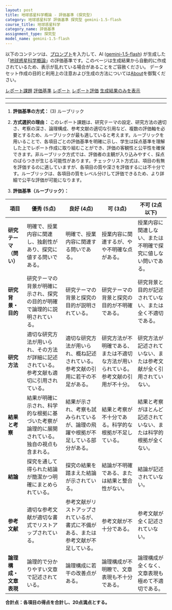 ```yaml
---
layout: post
title: 地球惑星科学概論 - 評価基準 (探究型)
category: 地球惑星科学 評価基準 探究型 gemini-1.5-flash
course_title: 地球惑星科学
category_name: 評価基準
assignment_type: 探究型
model_name: gemini-1.5-flash
---
```


以下のコンテンツは、[プロンプト](http://127.0.0.1:8000/generated/地球惑星科学/gemini-1.5-flash/prompt_評価基準-探究型.md)を入力して、AI ([gemini-1.5-flash](contents/gemini-1.5-flash)) が生成した「[地球惑星科学概論](/contents/地球惑星科学/)」の評価基準です。このページは生成結果から自動的に作成されているため、表示が乱れている場合があることをご容赦ください。
データセット作成の目的と利用上の注意および生成の方法については[About](/About)を御覧ください。

[レポート課題](../レポート課題-探究型)
[評価基準](../評価基準-探究型)
[レポート](../レポート-探究型)
[レポート評価](../レポート評価-探究型)
[生成結果のみを表示](http://127.0.0.1:8000/generated/地球惑星科学/gemini-1.5-flash/評価基準-探究型.md)
  

***
***
  
1. **評価基準の方式：** (3) ルーブリック

2. **方式選択の理由：** このレポート課題は、研究テーマの設定、研究方法の適切さ、考察の深さ、論理構成、参考文献の適切な引用など、複数の評価軸を必要とするため、ルーブリックが最も適していると考えます。ルーブリックを用いることで、各項目ごとの評価基準を明確に示し、学生は採点基準を理解した上でレポート作成に取り組むことができ、評価の客観性と公平性を確保できます。非ルーブリック方式では、評価者の主観が入り込みやすく、採点のばらつきが生じる可能性があります。チェックリスト方式は、項目の有無を評価するのに適していますが、各項目の質や深さを評価するには不十分です。ルーブリックは、各項目の質をレベル分けして評価できるため、より詳細で公平な評価が可能になります。


3. **評価基準（ルーブリック）：**

| 項目                     | 優秀 (5点)                                                                     | 良好 (4点)                                                                 | 可 (3点)                                                                   | 不可 (2点以下)                                                              |
|--------------------------|-------------------------------------------------------------------------------|-----------------------------------------------------------------------------|-----------------------------------------------------------------------------|-------------------------------------------------------------------------------|
| **研究テーマ（問い）**     | 明確で、授業内容に関連し、独創性があり、探究に値する問いである。                     | 明確で、授業内容に関連する問いである。                                      | 授業内容に関連するが、やや不明確な点がある。                               | 授業内容に関連しない、または不明確で探究に値しない問いである。                 |
| **研究背景・目的**       | 研究テーマの背景が明確に示され、探究の目的が明確で論理的に説明されている。           | 研究テーマの背景と探究の目的が説明されている。                             | 研究テーマの背景と探究の目的が不明確である。                               | 研究背景と目的が記述されていない、または全く不適切である。                   |
| **研究方法**             | 適切な研究方法が用いられ、その方法が詳細に記述されている。参考文献も適切に引用されている。 | 適切な研究方法が用いられ、概ね記述されている。参考文献の引用に若干の不足がある。 | 研究方法が不明確である、または不適切な方法が用いられている。参考文献の引用が不十分。 | 研究方法が記述されていない、または参考文献が全く引用されていない。             |
| **結果と考察**           | 結果が明確に示され、科学的な根拠に基づいた考察が論理的に展開されている。独自の視点も含まれる。 | 結果が示され、考察も試みられているが、論理の飛躍や根拠が不足している部分がある。 | 結果と考察が不十分である。科学的な根拠が不足している。                       | 結果と考察がほとんど記述されていない、または科学的根拠が全くない。             |
| **結論**                 | 探究を通して得られた結論が簡潔かつ明確にまとめられている。                     | 探究の結果を踏まえた結論が示されている。                                  | 結論が不明確である、または結果と整合性がない。                             | 結論が記述されていない。                                                    |
| **参考文献**             | 適切な参考文献が適切な書式でリストアップされている。                         | 参考文献がリストアップされているが、書式に不備がある、または参考文献が不足している。 | 参考文献が不十分である。                                                  | 参考文献が全く記述されていない。                                            |
| **論理構成・文章表現**   | 論理的で分かりやすい文章で記述されている。                                      | 論理構成に若干の改善点がある。                                              | 論理構成が不明瞭で、文章表現も不十分である。                               | 論理構成が全くなく、文章表現も極めて不適切である。                           |


**合計点：各項目の得点を合計し、20点満点とする。**
